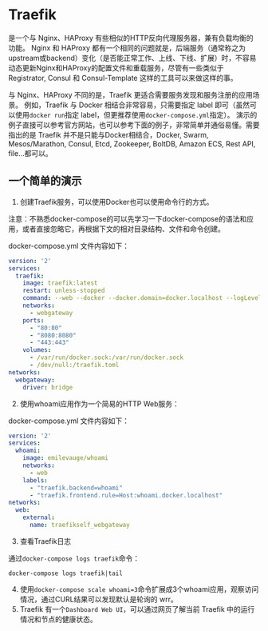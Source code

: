 # Traefik

是一个与 Nginx、HAProxy 有些相似的HTTP反向代理服务器，兼有负载均衡的功能。
Nginx 和 HAProxy 都有一个相同的问题就是，后端服务（通常称之为upstream或backend）变化（是否能正常工作、上线、下线、扩展）时，不容易动态更新Nginx和HAProxy的配置文件和重载服务，尽管有一些类似于 Registrator, Consul 和 Consul-Template 这样的工具可以来做这样的事。

与 Nginx、HAProxy 不同的是，Traefik 更适合需要服务发现和服务注册的应用场景。
例如，Traefik 与 Docker 相结合非常容易，只需要指定 label 即可（虽然可以使用`docker run`指定 label，但更推荐使用`docker-compose.yml`指定）。
演示的例子直接可以参考官方网站，也可以参考下面的例子，非常简单并通俗易懂。需要指出的是 Traefik 并不是只能与Docker相结合，Docker, Swarm, Mesos/Marathon, Consul, Etcd, Zookeeper, BoltDB, Amazon ECS, Rest API, file...都可以。

## 一个简单的演示

1. 创建Traefik服务，可以使用Docker也可以使用命令行的方式。

注意：不熟悉docker-compose的可以先学习一下docker-compose的语法和应用，或者直接忽略它，再根据下文的相对目录结构、文件和命令创建。

docker-compose.yml 文件内容如下：
```yml
version: '2'    
services:     
  traefik:     
    image: traefik:latest     
    restart: unless-stopped     
    command: --web --docker --docker.domain=docker.localhost --logLevel=DEBUG     
    networks:     
      - webgateway     
    ports:     
      - "80:80"     
      - "8080:8080"     
      - "443:443"     
    volumes:     
      - /var/run/docker.sock:/var/run/docker.sock     
      - /dev/null:/traefik.toml
networks:    
  webgateway:     
    driver: bridge
```

2. 使用whoami应用作为一个简易的HTTP Web服务：

docker-compose.yml 文件内容如下：
```yml
version: '2'    
services:     
  whoami:     
    image: emilevauge/whoami     
    networks:     
      - web     
    labels:     
      - "traefik.backend=whoami"     
      - "traefik.frontend.rule=Host:whoami.docker.localhost"
networks:    
  web:     
    external:     
      name: traefikself_webgateway
```

3. 查看Traefik日志

通过`docker-compose logs traefik`命令：
```shell
docker-compose logs traefik|tail
```

4. 使用`docker-compose scale whoami=3`命令扩展成3个whoami应用，观察访问情况，通过CURL结果可以发现默认是轮询的 wrr。
5. Traefik 有一个`Dashboard Web UI`，可以通过网页了解当前 Traefik 中的运行情况和节点的健康状态。
